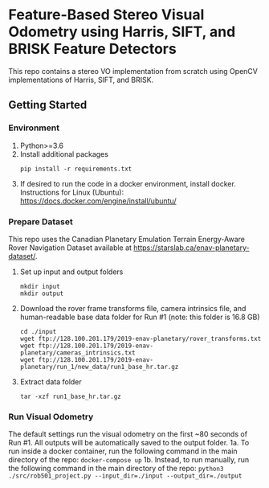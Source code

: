 # Feature-Based Stereo Visual Odometry using Harris, SIFT, and BRISK Feature Detectors
This repo contains a stereo VO implementation from scratch using OpenCV implementations of Harris, SIFT, and BRISK.

## Getting Started
### Environment
1. Python>=3.6  
2. Install additional packages
    ```
    pip install -r requirements.txt
    ```
3. If desired to run the code in a docker environment, install docker. Instructions for Linux (Ubuntu): https://docs.docker.com/engine/install/ubuntu/
### Prepare Dataset
This repo uses the Canadian Planetary Emulation Terrain Energy-Aware Rover Navigation Dataset available at https://starslab.ca/enav-planetary-dataset/.
1. Set up input and output folders
    ```
    mkdir input
    mkdir output
    ```
2. Download the rover frame transforms file, camera intrinsics file, and human-readable base data folder for Run #1 (note: this folder is 16.8 GB)
    ```
    cd ./input
    wget ftp://128.100.201.179/2019-enav-planetary/rover_transforms.txt
    wget ftp://128.100.201.179/2019-enav-planetary/cameras_intrinsics.txt
    wget ftp://128.100.201.179/2019-enav-planetary/run_1/new_data/run1_base_hr.tar.gz
    ```
3. Extract data folder
    ```
    tar -xzf run1_base_hr.tar.gz
    ```
### Run Visual Odometry
The default settings run the visual odometry on the first ~80 seconds of Run #1. All outputs will be automatically saved to the output folder.
1a. To run inside a docker container, run the following command in the main directory of the repo:
    ```
    docker-compose up
    ```
1b. Instead, to run manually, run the following command in the main directory of the repo:
    ```
    python3 ./src/rob501_project.py --input_dir=./input --output_dir=./output
    ```
